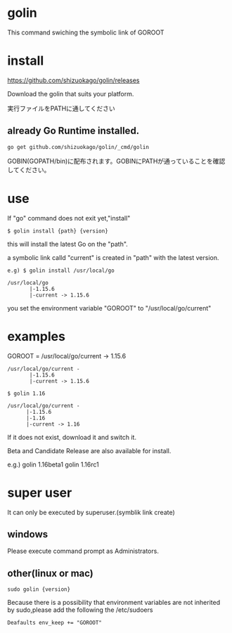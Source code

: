 # golin

This command swiching the symbolic link of GOROOT

# install

https://github.com/shizuokago/golin/releases

Download the golin that suits your platform.

実行ファイルをPATHに通してください


## already Go Runtime installed.

    go get github.com/shizuokago/golin/_cmd/golin

GOBIN(GOPATH/bin)に配布されます。GOBINにPATHが通っていることを確認してください。

# use

If "go" command does not exit yet,"install"

    $ golin install {path} {version}

this will install the latest Go on the "path".

a symbolic link calld "current" is created in "path" with the latest version.

    e.g) $ golin install /usr/local/go

```
/usr/local/go
       |-1.15.6
       |-current -> 1.15.6
```

you set the environment variable "GOROOT" to "/usr/local/go/current"

# examples

GOROOT = /usr/local/go/current -> 1.15.6

```
/usr/local/go/current -
       |-1.15.6
       |-current -> 1.15.6
```

    $ golin 1.16

```
/usr/local/go/current -
      |-1.15.6
      |-1.16
      |-current -> 1.16
```

If it does not exist, download it and switch it.

Beta and Candidate Release are also available for install.

e.g.) golin 1.16beta1
      golin 1.16rc1

# super user

It can only be executed by superuser.(symblik link create)

## windows

Please execute command prompt as Administrators.

## other(linux or mac)

```
sudo golin {version}
```

Because there is a possibility that environment variables are not inherited by sudo,please add the following the /etc/sudoers

```
Deafaults env_keep += "GOROOT"
```

